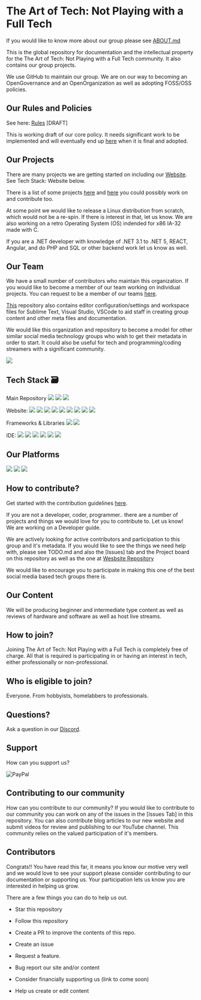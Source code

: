 # The Art of Tech: Not Playing with a Full Tech

If you would like to know more about our group please see [ABOUT.md](https://github.com/taotnpwaft/metadata/blob/main/ABOUT.md)

This is the global repository for documentation and the intellectual property for the The Art of Tech: Not Playing with a Full Tech community. It also contains our group projects.  

We use GitHub to maintain our group. We are on our way to becoming an OpenGovernance and an OpenOrganization as well as adopting FOSS/OSS policies.

## Our Rules and Policies

See here: [Rules](https://github.com/taotnpwaft/metadata/blob/main/GROUP_POLICY_DRAFT.md) [DRAFT] 

This is working draft of our core policy.  It needs significant work to be implemented and will eventually end up [here](https://github.com/taotnpwaft/docs/) when it is final and adopted.

## Our Projects

There are many projects we are getting started on including our [Website](https://github.com/taotnpwaft/website). See Tech Stack: Website below. 

There is a list of some projects [here](https://github.com/taotnpwaft/projects/discussions/3) and [here](https://github.com/taotnpwaft/projects/discussions/7) you could possibly work on and contribute too.

At some point we would like to release a Linux distribution from scratch, which would not be a re-spin.  If there is interest in that, let us know.
We are also working on a retro Operating System (OS) indended for x86 IA-32 made with C.

If you are a .NET developer with knowledge of .NET 3.1 to .NET 5, REACT, Angular, and do PHP and SQL or other backend work let us know as well.

## Our Team

We have a small number of contributors who maintain this organization.  If you would like to become a member of our team working on individual projects. You can request to be a member of our teams [here](https://github.com/orgs/taotnpwaft/teams). 

[This](https://github.com/taotnpwaft/projects/tree/main/config) repository also contains editor configuration/settings and workspace files for Sublime Text, Visual Studio, VSCode to aid staff in creating group content and other meta files and documentation.

We would like this organization and repository to become a model for other similar social media technology groups who wish to get their metadata in order to start. It could also be useful for tech and programming/coding streamers with a significant community.

<div>
<img src="https://img.shields.io/github/stars/taotnpwaft?style=for-the-badge"
</div>

## Tech Stack 🗃

 Main Repository
 <img src="https://img.shields.io/badge/Markdown-000000?style=for-the-badge&logo=markdown&logoColor=white">
 <img src="https://img.shields.io/badge/Git-F05032?style=for-the-badge&logo=git&logoColor=white">
 <img src="https://img.shields.io/badge/GitHub-100000?style=for-the-badge&logo=github&logoColor=white">

 Website:
 <img src="https://img.shields.io/badge/Bootstrap-563D7C?style=for-the-badge&logo=bootstrap&logoColor=white">
 <img src="https://img.shields.io/badge/jQuery-0769AD?style=for-the-badge&logo=jquery&logoColor=white" >
 <img src="https://img.shields.io/badge/Apache-D22128?style=for-the-badge&logo=Apache&logoColor=white">
 <img src="https://img.shields.io/badge/.NET-512BD4?style=for-the-badge&logo=dotnet&logoColor=white">
 <img src="https://img.shields.io/badge/C%23-239120?style=for-the-badge&logo=c-sharp&logoColor=white">
 <img src="https://img.shields.io/badge/MySQL-00000F?style=for-the-badge&logo=mysql&logoColor=white">
 <img src="https://img.shields.io/badge/CSS3-1572B6?style=for-the-badge&logo=css3&logoColor=white)">
 <img src="https://img.shields.io/badge/JavaScript-323330?style=for-the-badge&logo=javascript&logoColor=F7DF1E">
 <img src="https://img.shields.io/badge/PHP-777BB4?style=for-the-badge&logo=php&logoColor=white">

 Frameworks & Libraries
 <img src="https://img.shields.io/badge/express.js-%23404d59.svg?style=for-the-badge&logo=express&logoColor=%2361DAFB">
 <img src="https://img.shields.io/badge/node.js-6DA55F?style=for-the-badge&logo=node.js&logoColor=white">

 IDE: <img src="https://img.shields.io/badge/Visual_Studio_Code-0078D4?style=for-the-badge&logo=visual%20studio%20code&logoColor=white">
 <img src="https://img.shields.io/badge/Visual_Studio-5C2D91?style=for-the-badge&logo=visual%20studio&logoColor=white">
 <img src="https://img.shields.io/badge/Atom-%2366595C.svg?style=for-the-badge&logo=atom&logoColor=white">
 <img src="https://img.shields.io/badge/IntelliJIDEA-000000.svg?style=for-the-badge&logo=intellij-idea&logoColor=white">
 <img src="https://img.shields.io/badge/phpstorm-143?style=for-the-badge&logo=phpstorm&logoColor=black&color=black&labelColor=darkorchid">
 <img src="https://img.shields.io/badge/sublime_text-%23575757.svg?style=for-the-badge&logo=sublime-text&logoColor=important">

## Our Platforms

 <a href="https://discord.com/invite/KydrUs4"><img src="https://img.shields.io/badge/Discord-7289DA?style=for-the-badge&logo=discord&logoColor=white"></a>
 <a href="https://www.reddit.com/r/TheArtofTech/"><img src="https://img.shields.io/reddit/subreddit-subscribers/TheArtOfTech?style=for-the-badge"></a>
 <a href="https://youtube.com/channel/UC2hE-HmchxgjsmfRcJ3S25w"><img src="https://img.shields.io/badge/YouTube-FF0000?style=for-the-badge&logo=youtube&logoColor=white"></a>

## How to contribute?

Get started with the contribution guidelines [here](https://github.com/taotnpwaft/blob/master/CONTRIBUTING.md).  
 

If you are not a developer, coder, programmer.. there are a number of projects and things we would love for you to contribute to. Let us know!  
We are working on a Developer guide.

We are actively looking for active contributors and participation to this group and it's metadata.  If you would like to see the things we need help with, please see TODO.md and also the [Issues] tab and the Project board on this repository as well as the one at [Wesbsite Repository](https://www.github.com/taotnpwaft/website/)

We would like to encourage you to participate in making this one of the best social media based tech groups there is.

## Our Content

We will be producing beginner and intermediate type content as well as reviews of hardware and software as well as host live streams.

## How to join?

Joining The Art of Tech: Not Playing with a Full Tech is completely free of charge.  All that is required is participating in or having an interest in tech, either professionally or non-professional.

## Who is eligible to join?

Everyone.  From hobbyists, homelabbers to professionals.

## Questions?

Ask a question in our [Discord](https://discord.gg/KydrUs4).

## Support

How can you support us?

![PayPal](https://img.shields.io/badge/PayPal-00457C?style=for-the-badge&logo=paypal&logoColor=white)

## Contributing to our community

How can you contribute to our community? If you would like to contribute to our community you can work on any of the issues in the [Issues Tab] in this repository. You can also contribute blog articles to our new website and submit videos for review and publishing to our YouTube channel.  This community relies on the valued participation of it's members.

## Contributors

Congrats!! You have read this far, it means you know our motive very well and we would love to see your support please consider contributing to our documentation or supporting us.  Your participation lets us know you are interested in helping us grow.

There are a few things you can do to help us out.

* Star this repository

* Follow this repository

* Create a PR to improve the contents of this repo.

* Create an issue

* Request a feature.

* Bug report our site and/or content

* Consider financially supporting us (link to come soon)

* Help us create or edit content
